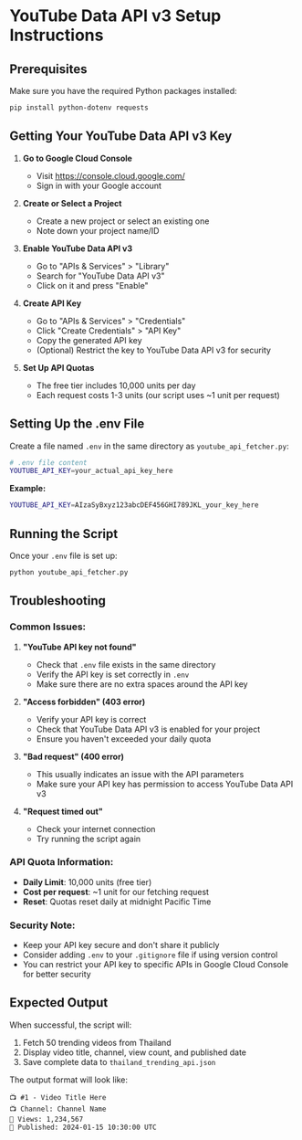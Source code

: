 # YouTube Data API v3 Setup Instructions

## Prerequisites

Make sure you have the required Python packages installed:

```bash
pip install python-dotenv requests
```

## Getting Your YouTube Data API v3 Key

1. **Go to Google Cloud Console**
   - Visit https://console.cloud.google.com/
   - Sign in with your Google account

2. **Create or Select a Project**
   - Create a new project or select an existing one
   - Note down your project name/ID

3. **Enable YouTube Data API v3**
   - Go to "APIs & Services" > "Library"
   - Search for "YouTube Data API v3"
   - Click on it and press "Enable"

4. **Create API Key**
   - Go to "APIs & Services" > "Credentials"
   - Click "Create Credentials" > "API Key"
   - Copy the generated API key
   - (Optional) Restrict the key to YouTube Data API v3 for security

5. **Set Up API Quotas**
   - The free tier includes 10,000 units per day
   - Each request costs 1-3 units (our script uses ~1 unit per request)

## Setting Up the .env File

Create a file named `.env` in the same directory as `youtube_api_fetcher.py`:

```bash
# .env file content
YOUTUBE_API_KEY=your_actual_api_key_here
```

**Example:**
```bash
YOUTUBE_API_KEY=AIzaSyBxyz123abcDEF456GHI789JKL_your_key_here
```

## Running the Script

Once your `.env` file is set up:

```bash
python youtube_api_fetcher.py
```

## Troubleshooting

### Common Issues:

1. **"YouTube API key not found"**
   - Check that `.env` file exists in the same directory
   - Verify the API key is set correctly in `.env`
   - Make sure there are no extra spaces around the API key

2. **"Access forbidden" (403 error)**
   - Verify your API key is correct
   - Check that YouTube Data API v3 is enabled for your project
   - Ensure you haven't exceeded your daily quota

3. **"Bad request" (400 error)**
   - This usually indicates an issue with the API parameters
   - Make sure your API key has permission to access YouTube Data API v3

4. **"Request timed out"**
   - Check your internet connection
   - Try running the script again

### API Quota Information:

- **Daily Limit**: 10,000 units (free tier)
- **Cost per request**: ~1 unit for our fetching request
- **Reset**: Quotas reset daily at midnight Pacific Time

### Security Note:

- Keep your API key secure and don't share it publicly
- Consider adding `.env` to your `.gitignore` file if using version control
- You can restrict your API key to specific APIs in Google Cloud Console for better security

## Expected Output

When successful, the script will:
1. Fetch 50 trending videos from Thailand
2. Display video title, channel, view count, and published date
3. Save complete data to `thailand_trending_api.json`

The output format will look like:
```
📺 #1 - Video Title Here
📺 Channel: Channel Name
👀 Views: 1,234,567
📅 Published: 2024-01-15 10:30:00 UTC
``` 